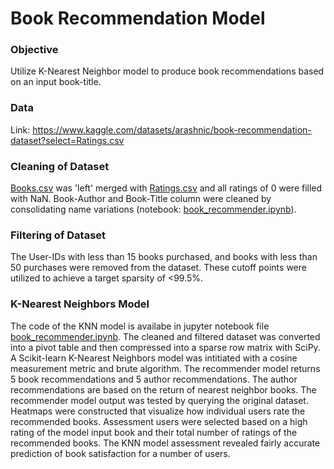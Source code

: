 # Book Recommendation Model

### Objective
Utilize K-Nearest Neighbor model to produce book recommendations based on an input book-title.  

### Data
Link: https://www.kaggle.com/datasets/arashnic/book-recommendation-dataset?select=Ratings.csv

### Cleaning of Dataset
[Books.csv](Resources/Books.csv) was 'left' merged with [Ratings.csv](Resources/Ratings.csv) and all ratings of 0 were filled with NaN.  Book-Author and Book-Title column were cleaned by consolidating name variations (notebook: [book_recommender.ipynb](book_recommender.ipynb)).  
### Filtering of Dataset
The User-IDs with less than 15 books purchased, and books with less than 50 purchases were removed from the dataset.  These cutoff points were utilized to achieve a target sparsity of <99.5%.  

### K-Nearest Neighbors Model
The code of the KNN model is availabe in jupyter notebook file [book_recommender.ipynb](book_recommender.ipynb).
The cleaned and filtered dataset was converted into a pivot table and then compressed into a sparse row matrix with SciPy.
A Scikit-learn K-Nearest Neighbors model was intitiated with a cosine measurement metric and brute algorithm.  The recommender model returns 5 book recommendations and 5 author recommendations.  The author recommendations are based on the return of nearest neighbor books.  The recommender model output was tested by querying the original dataset.  Heatmaps were constructed that visualize how individual users rate the recommended books.  Assessment users were selected based on a high rating of the model input book and their total number of ratings of the recommended books.  The KNN model assessment revealed fairly accurate prediction of book satisfaction for a number of users.  
